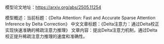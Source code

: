 模型论文地址：https://arxiv.org/abs/2505.11254

模型概述：当前标题：《Delta Attention: Fast and Accurate Sparse Attention Inference by Delta Correction》
中文文章标题：《Delta注意力：通过Delta校正实现快速准确的稀疏注意力推理》
文章内容：提出Delta注意力机制，通过Delta校正提升稀疏注意力推理的速度和准确性。
